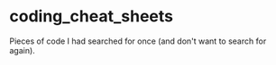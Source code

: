 # coding_cheat_sheets

Pieces of code I had searched for once (and don't want to search for again).

